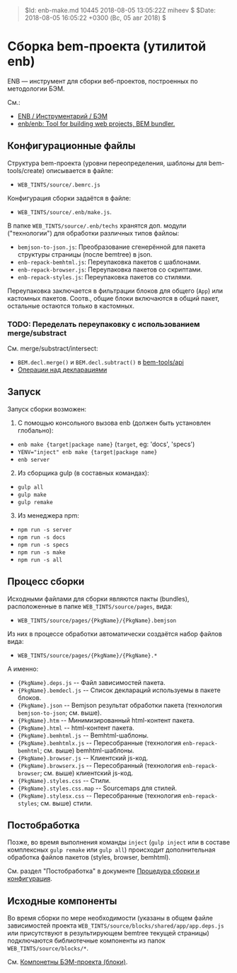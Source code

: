 > $Id: enb-make.md 10445 2018-08-05 13:05:22Z miheev $
> $Date: 2018-08-05 16:05:22 +0300 (Вс, 05 авг 2018) $

Сборка bem-проекта (утилитой enb)
=================================

ENB — инструмент для сборки веб-проектов, построенных по методологии БЭМ.

См.:

- [ENB / Инструментарий / БЭМ](https://ru.bem.info/toolbox/enb/)
- [enb/enb: Tool for building web projects, BEM bundler.](https://github.com/enb/enb)

Конфигурационные файлы
----------------------

Структура bem-проекта (уровни переопределения, шаблоны для bem-tools/create)
описывается в файле:

- `WEB_TINTS/source/.bemrc.js`

Конфигурация сборки задаётся в файле:

- `WEB_TINTS/source/.enb/make.js`.

В папке `WEB_TINTS/source/.enb/techs` хранятся доп. модули ("технологии") для
обработки различных типов файлоы:

- `bemjson-to-json.js`: Преобразование сгенерённой для пакета структуры
  страницы (после bemtree) в json.
- `enb-repack-bemhtml.js`:  Переупаковка пакетов с шаблонами.
- `enb-repack-browser.js`: Переупаковка пакетов со скриптами.
- `enb-repack-styles.js`: Переупаковка пакетов со стилями.

Переупаковка заключается в фильтрации блоков для общего (`App`) или кастомных
пакетов. Соотв., общие блоки включаются в общий пакет, остальные остаются
только в кастомных.

### TODO: Переделать переупаковку с использованием merge/substract

См. merge/substract/intersect:

- `BEM.decl.merge()` и `BEM.decl.subtract()` в [bem-tools/api](https://github.com/bem-archive/bem-tools/blob/dev/docs/api/api.ru.md)
- [Операции над декларациями](https://ru.bem.info/methodology/declarations/#Операции-над-декларациями)

Запуск
------

Запуск сборки возможен:

1. С помощью консольного вызова enb (должен быть установлен глобально):

- `enb make {target|package name}` (`target`, eg: 'docs', 'specs')
- `YENV="inject" enb make {target|package name}`
- `enb server`

2. Из сборщика gulp (в составных командах):

- `gulp all`
- `gulp make`
- `gulp remake`

3. Из менеджера npm:

- `npm run -s server`
- `npm run -s docs`
- `npm run -s specs`
- `npm run -s make`
- `npm run -s all`

Процесс сборки
--------------

Исходными файлами для сборки являются пакты (bundles), расположенные в папке
`WEB_TINTS/source/pages`, вида:

- `WEB_TINTS/source/pages/{PkgName}/{PkgName}.bemjson`

Из них в процессе обработки автоматически создаётся набор файлов вида:

- `WEB_TINTS/source/pages/{PkgName}/{PkgName}.*`

А именно:

- `{PkgName}.deps.js` -- Файл зависимостей пакета.
- `{PkgName}.bemdecl.js` -- Список деклараций используемы в пакете блоков.
- `{PkgName}.json` -- Bemjson результат обработки пакета (технология `bemjson-to-json`; см. выше).
- `{PkgName}.htm` -- Минимизированный html-контент пакета.
- `{PkgName}.html` -- html-контент пакета.
- `{PkgName}.bemhtml.js` -- Bemhtml-шаблоны.
- `{PkgName}.bemhtmlx.js` -- Пересобранные (технология `enb-repack-bemhtml`; см. выше) bemhtml-шаблоны.
- `{PkgName}.browser.js` -- Клиентский js-код.
- `{PkgName}.browserx.js` -- Пересобранный (технология `enb-repack-browser`; см. выше) клиентский js-код.
- `{PkgName}.styles.css` -- Стили.
- `{PkgName}.styles.css.map` -- Sourcemaps для стилей.
- `{PkgName}.stylesx.css` -- Пересобранные (технология `enb-repack-styles`; см. выше) стили.

Постобработка
-------------

Позже, во время выполнения команды `inject` (`gulp inject` или в составе
комплексных `gulp remake` или `gulp all`) происходит дополнительная обработка
файлов пакетов (styles, browser, bemhtml).

См. раздел "Постобработка" в документе [Процедура сборки и конфигурация](make.md).

Исходные компоненты
-------------------

Во время сборки по мере необходимости (указаны в общем файле зависимостей
проекта `WEB_TINTS/source/blocks/shared/app/app.deps.js` или присутствуют в
результирующем bemtree текущей страницы) подключаются библиотечные компоненты
из папок `WEB_TINTS/source/blocks/*`.

См. [Компонетны БЭМ-проекта (блоки)](bem-blocks.md).
